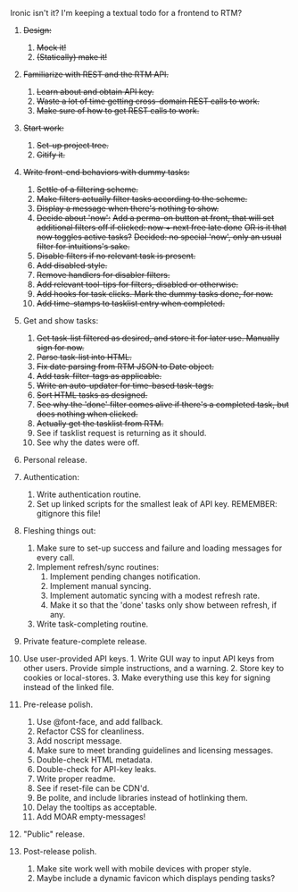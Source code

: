 Ironic isn't it? I'm keeping a textual todo for a frontend to RTM?

1.	~~Design:~~
	1.	~~Mock it!~~
	2.	~~(Statically) make it!~~

2.	~~Familiarize with REST and the RTM API.~~
	1.	~~Learn about and obtain API key.~~
	2.	~~Waste a lot of time getting cross-domain REST calls to work.~~
	3.	~~Make sure of how to get REST calls to work.~~
	
3.	~~Start work:~~
	1.	~~Set-up project tree.~~
	2.	~~Gitify it.~~
    
4.	~~Write front-end behaviors with dummy tasks:~~
	1.	~~Settle of a filtering scheme.~~
	2.	~~Make filters actually filter tasks according to the scheme.~~
	3.	~~Display a message when there's nothing to show.~~
	4.	~~Decide about 'now':~~
		~~Add a perma-on button at front, that will set additional filters off if clicked: now + next free late done~~
		~~OR is it that now toggles active tasks?~~
		~~Decided: no special 'now', only an usual filter for intuitions's sake.~~
	5.	~~Disable filters if no relevant task is present.~~
	6.	~~Add disabled style.~~
	7.	~~Remove handlers for disabler filters.~~
	8.	~~Add relevant tool-tips for filters, disabled or otherwise.~~
	9.	~~Add hooks for task clicks. Mark the dummy tasks done, for now.~~
	10. ~~Add time-stamps to tasklist entry when completed.~~
	
5.	Get and show tasks:
	1.	~~Get task-list filtered as desired, and store it for later use. Manually sign for now.~~
	2.	~~Parse task-list into HTML.~~
    3.  ~~Fix date parsing from RTM JSON to Date object.~~
    3.  ~~Add task-filter-tags as applicable.~~
	3.	~~Write an auto-updater for time-based task-tags.~~
    4.	~~Sort HTML tasks as designed.~~
    5.	~~See why the 'done' filter comes alive if there's a completed task, but does nothing when clicked.~~
    6.	~~Actually get the tasklist from RTM.~~
    7.	See if tasklist request is returning as it should.
    8.	See why the dates were off.
    
6.	Personal release.
	
7.	Authentication:
	1.	Write authentication routine.
	2.	Set up linked scripts for the smallest leak of API key. REMEMBER: gitignore this file!

8.	Fleshing things out:
	1.	Make sure to set-up success and failure and loading messages for every call.
	2.	Implement refresh/sync routines:
		1.	Implement pending changes notification.
		2.	Implement manual syncing.
		3.	Implement automatic syncing with a modest refresh rate.
		4.	Make it so that the 'done' tasks only show between refresh, if any.
	3.	Write task-completing routine.
    
9.	Private feature-complete release.
    
10.  Use user-provided API keys.
	1.  Write GUI way to input API keys from other users. Provide simple instructions, and a warning.
	2.	Store key to cookies or local-stores.
	3.	Make everything use this key for signing instead of the linked file.
	
11. Pre-release polish.
	1.  Use @font-face, and add fallback.
	2.  Refactor CSS for cleanliness.
	3.  Add noscript message.
	4.  Make sure to meet branding guidelines and licensing messages.
	5.  Double-check HTML metadata.
	6.  Double-check for API-key leaks.
	7.  Write proper readme.
	8.  See if reset-file can be CDN'd.
	9.	Be polite, and include libraries instead of hotlinking them.
	10.	Delay the tooltips as acceptable.
	11.	Add MOAR empty-messages!
        
12. "Public" release.
    
13. Post-release polish.
	1.  Make site work well with mobile devices with proper style.
	2.	Maybe include a dynamic favicon which displays pending tasks?
